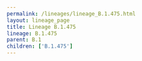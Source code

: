 ```yaml
---
permalink: /lineages/lineage_B.1.475.html
layout: lineage_page
title: Lineage B.1.475
lineage: B.1.475
parent: B.1
children: ['B.1.475']
---
```

